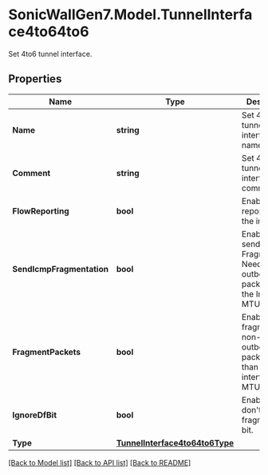 # SonicWallGen7.Model.TunnelInterface4to64to6
Set 4to6 tunnel interface.

## Properties

Name | Type | Description | Notes
------------ | ------------- | ------------- | -------------
**Name** | **string** | Set 4to6 tunnel interface name. | 
**Comment** | **string** | Set 4to6 tunnel interface comment. | [optional] 
**FlowReporting** | **bool** | Enable flow reporting on the interface. | [optional] 
**SendIcmpFragmentation** | **bool** | Enable do not send ICMP Fragmentation Needed for outbound packets over the Interface MTU.. | [optional] 
**FragmentPackets** | **bool** | Enable fragment non-VPN outbound packets larger than this interface&#39;s MTU. | [optional] 
**IgnoreDfBit** | **bool** | Enable ignore don&#39;t fragment (DF) bit. | [optional] 
**Type** | [**TunnelInterface4to64to6Type**](TunnelInterface4to64to6Type.md) |  | [optional] 

[[Back to Model list]](../README.md#documentation-for-models) [[Back to API list]](../README.md#documentation-for-api-endpoints) [[Back to README]](../README.md)

